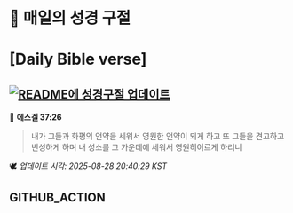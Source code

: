 # 🙏 매일의 성경 구절
# [Daily Bible verse]
## [![README에 성경구절 업데이트](https://github.com/DONGSUKA/first_test/actions/workflows/update-readme-bible.yml/badge.svg)](https://github.com/DONGSUKA/first_test/actions/workflows/update-readme-bible.yml)
<!-- START_BIBLE_VERSE -->
📖 **에스겔 37:26**
> 내가 그들과 화평의 언약을 세워서 영원한 언약이 되게 하고 또 그들을 견고하고 번성하게 하며 내 성소를 그 가운데에 세워서 영원히이르게 하리니

🕊️ _업데이트 시각: 2025-08-28 20:40:29 KST_
  <!-- END_BIBLE_VERSE -->
## GITHUB_ACTION
